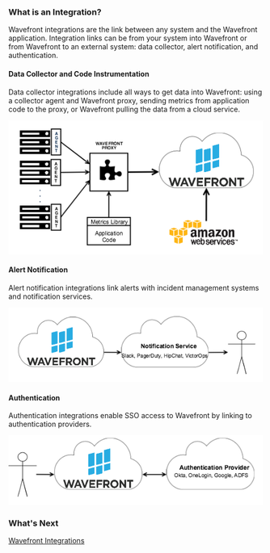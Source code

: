 ### What is an Integration?

Wavefront integrations are the link between any system and the Wavefront application. Integration links can be from your system into Wavefront or from Wavefront to an external system: data collector, alert notification, and authentication.

#### Data Collector and Code Instrumentation

Data collector integrations include all ways to get data into Wavefront: using a collector agent and Wavefront proxy, sending metrics from application code to the proxy, or Wavefront pulling the data from a cloud service.

![Wavefront integrations](images/integrations_data_collector.png)

####  Alert Notification

Alert notification integrations link alerts with incident management systems and notification services.

![Wavefront integrations](images/integrations_alert_notification.png)

####  Authentication

Authentication integrations enable SSO access to Wavefront by linking to authentication providers. 

![Wavefront integrations](images/integrations_authentication.png)

### What's Next

[Wavefront Integrations](https://docs.wavefront.com/wavefront_integrations.html)

